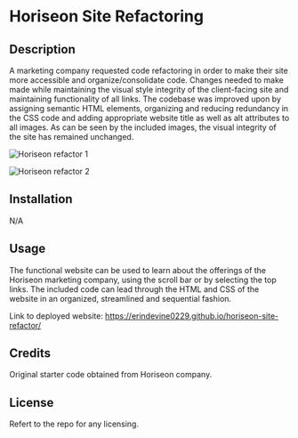 # Horiseon Site Refactoring


## Description
A marketing company requested code refactoring in order to make their site more accessible and organize/consolidate code. Changes needed to make made while maintaining the visual style integrity of the client-facing site and maintaining functionality of all links. The codebase was improved upon by assigning semantic HTML elements, organizing and reducing redundancy in the CSS code and adding appropriate website title as well as alt attributes to all images. As can be seen by the included images, the visual integrity of the site has remained unchanged. 

![Horiseon refactor 1](https://github.com/erindevine0229/horiseon-site-refactor/assets/166076732/73b3df27-d099-459e-a5fd-fcfce6107219)

![Horiseon refactor 2](https://github.com/erindevine0229/horiseon-site-refactor/assets/166076732/3551d444-da40-490b-81bc-6267fc806721)


## Installation
N/A


## Usage
The functional website can be used to learn about the offerings of the Horiseon marketing company, using the scroll bar or by selecting the top links. The included code can lead through the HTML and CSS of the website in an organized, streamlined and sequential fashion.

Link to deployed website: https://erindevine0229.github.io/horiseon-site-refactor/


## Credits
Original starter code obtained from Horiseon company.


## License
Refert to the repo for any licensing.
